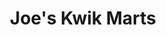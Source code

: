 ---
title: "Joe's Kwik Marts"
url: /syracuse/joes-kwik-marts-erie-boulevard-east/
shop: convenience
---